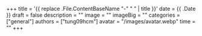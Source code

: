 +++
title = '{{ replace .File.ContentBaseName "-" " " | title }}'
date = {{ .Date }}
draft = false
description = ""
image = ""
imageBig = ""
categories = ["general"]
authors = ["tung09hcm"]
avatar = "/images/avatar.webp"
time = ""
+++
